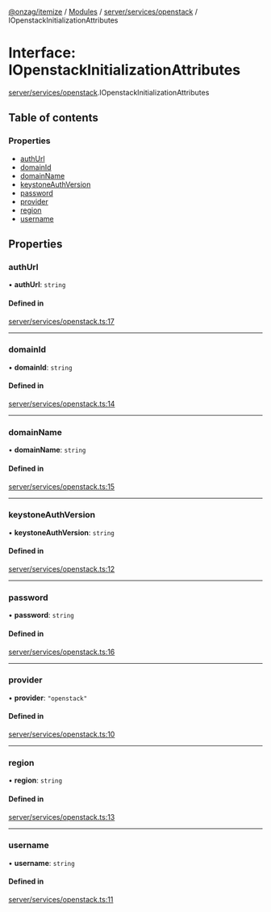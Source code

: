 [@onzag/itemize](../README.md) / [Modules](../modules.md) / [server/services/openstack](../modules/server_services_openstack.md) / IOpenstackInitializationAttributes

# Interface: IOpenstackInitializationAttributes

[server/services/openstack](../modules/server_services_openstack.md).IOpenstackInitializationAttributes

## Table of contents

### Properties

- [authUrl](server_services_openstack.IOpenstackInitializationAttributes.md#authurl)
- [domainId](server_services_openstack.IOpenstackInitializationAttributes.md#domainid)
- [domainName](server_services_openstack.IOpenstackInitializationAttributes.md#domainname)
- [keystoneAuthVersion](server_services_openstack.IOpenstackInitializationAttributes.md#keystoneauthversion)
- [password](server_services_openstack.IOpenstackInitializationAttributes.md#password)
- [provider](server_services_openstack.IOpenstackInitializationAttributes.md#provider)
- [region](server_services_openstack.IOpenstackInitializationAttributes.md#region)
- [username](server_services_openstack.IOpenstackInitializationAttributes.md#username)

## Properties

### authUrl

• **authUrl**: `string`

#### Defined in

[server/services/openstack.ts:17](https://github.com/onzag/itemize/blob/59702dd5/server/services/openstack.ts#L17)

___

### domainId

• **domainId**: `string`

#### Defined in

[server/services/openstack.ts:14](https://github.com/onzag/itemize/blob/59702dd5/server/services/openstack.ts#L14)

___

### domainName

• **domainName**: `string`

#### Defined in

[server/services/openstack.ts:15](https://github.com/onzag/itemize/blob/59702dd5/server/services/openstack.ts#L15)

___

### keystoneAuthVersion

• **keystoneAuthVersion**: `string`

#### Defined in

[server/services/openstack.ts:12](https://github.com/onzag/itemize/blob/59702dd5/server/services/openstack.ts#L12)

___

### password

• **password**: `string`

#### Defined in

[server/services/openstack.ts:16](https://github.com/onzag/itemize/blob/59702dd5/server/services/openstack.ts#L16)

___

### provider

• **provider**: ``"openstack"``

#### Defined in

[server/services/openstack.ts:10](https://github.com/onzag/itemize/blob/59702dd5/server/services/openstack.ts#L10)

___

### region

• **region**: `string`

#### Defined in

[server/services/openstack.ts:13](https://github.com/onzag/itemize/blob/59702dd5/server/services/openstack.ts#L13)

___

### username

• **username**: `string`

#### Defined in

[server/services/openstack.ts:11](https://github.com/onzag/itemize/blob/59702dd5/server/services/openstack.ts#L11)
